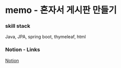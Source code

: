 # memo - 혼자서 게시판 만들기

### skill stack

Java, JPA, spring boot, thymeleaf, html

### Notion - Links

[Notion](https://joohyun.notion.site/9bb7e0e383b142ce9d8d6436c6b47829 "memo 게시판")  

